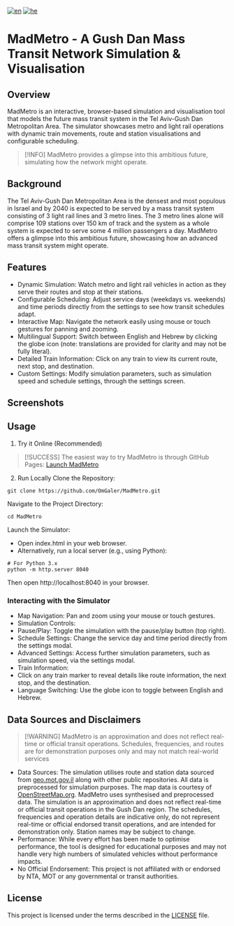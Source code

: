 [![en](https://img.shields.io/badge/lang-en-red.svg)](https://github.com/OmGaler/MadMetro/blob/master/README.md) [![he](https://img.shields.io/badge/lang-he-blue.svg)](https://github.com/OmGaler/MadMetro/blob/master/README-he.md)

# MadMetro - A Gush Dan Mass Transit Network Simulation & Visualisation

## Overview
MadMetro is an interactive, browser-based simulation and visualisation tool that models the future mass transit system in the Tel Aviv-Gush Dan Metropolitan Area. The simulator showcases metro and light rail operations with dynamic train movements, route and station visualisations and configurable scheduling.
>[!INFO] MadMetro provides a glimpse into this ambitious future, simulating how the network might operate.

## Background 
The Tel Aviv-Gush Dan Metropolitan Area is the densest and most populous in Israel and by 2040 is expected to be served by a mass transit system consisting of 3 light rail lines and 3 metro lines. The 3 metro lines alone will comprise 109 stations over 150 km of track and the system as a whole system is expected to serve some 4 million passengers a day. MadMetro offers a glimpse into this ambitious future, showcasing how an advanced mass transit system might operate.

## Features
- Dynamic Simulation:
Watch metro and light rail vehicles in action as they serve their routes and stop at their stations.
- Configurable Scheduling:
Adjust service days (weekdays vs. weekends) and time periods directly from the settings to see how transit schedules adapt.
- Interactive Map:
Navigate the network easily using mouse or touch gestures for panning and zooming.
- Multilingual Support:
Switch between English and Hebrew by clicking the globe icon (note: translations are provided for clarity and may not be fully literal).
- Detailed Train Information:
Click on any train to view its current route, next stop, and destination.
- Custom Settings:
Modify simulation parameters, such as simulation speed and schedule settings, through the settings screen.

## Screenshots

## Usage
1. Try it Online (Recommended)
>[!SUCCESS] The easiest way to try MadMetro is through GitHub Pages: [Launch MadMetro](https://omgaler.github.io/MadMetro/)
2. Run Locally
Clone the Repository:
```
git clone https://github.com/OmGaler/MadMetro.git
```
Navigate to the Project Directory:
```
cd MadMetro
```
Launch the Simulator:
- Open index.html in your web browser.
- Alternatively, run a local server (e.g., using Python):
```
# For Python 3.x
python -m http.server 8040
```
Then open http://localhost:8040 in your browser.

### Interacting with the Simulator
- Map Navigation:
Pan and zoom using your mouse or touch gestures.
- Simulation Controls:
- Pause/Play: Toggle the simulation with the pause/play button (top right).
- Schedule Settings: Change the service day and time period directly from the settings modal.
- Advanced Settings: Access further simulation parameters, such as simulation speed, via the settings modal.
- Train Information:
- Click on any train marker to reveal details like route information, the next stop, and the destination.
- Language Switching:
Use the globe icon to toggle between English and Hebrew.

## Data Sources and Disclaimers
>[!WARNING] MadMetro is an approximation and does not reflect real-time or official transit operations.
Schedules, frequencies, and routes are for demonstration purposes only and may not match real-world services
- Data Sources:
The simulation utilises route and station data sourced from [geo.mot.gov.il](geo.mot.gov.il) along with other public repositories. All data is preprocessed for simulation purposes. The map data is courtesy of [OpenStreetMap.org](https://www.openstreetmap.org/).
MadMetro uses synthesised and preprocessed data. The simulation is an approximation and does not reflect real-time or official transit operations in the Gush Dan region. The schedules, frequencies and operation details are indicative only, do not represent real-time or official endorsed transit operations, and are intended for demonstration only. Station names may be subject to change.
- Performance:
While every effort has been made to optimise performance, the tool is designed for educational purposes and may not handle very high numbers of simulated vehicles without performance impacts.
- No Official Endorsement:
This project is not affiliated with or endorsed by NTA, MOT or any governmental or transit authorities.
## License
This project is licensed under the terms described in the [LICENSE](https://github.com/OmGaler/MadMetro/blob/master/LICENSE.md) file.